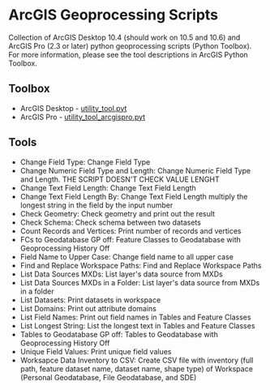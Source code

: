 # ArcGIS Geoprocessing Scripts

Collection of ArcGIS Desktop 10.4 (should work on 10.5 and 10.6) and ArcGIS Pro (2.3 or later) python geoprocessing scripts (Python Toolbox). For more information, please see the tool descriptions in ArcGIS Python Toolbox.

## Toolbox
- ArcGIS Desktop - [utility_tool.pyt](utility_tool.pyt)
- ArcGIS Pro - [utility_tool_arcgispro.pyt](utility_tool_arcgispro.pyt)

## Tools
- Change Field Type: Change Field Type
- Change Numeric Field Type and Length: Change Numeric Field Type and Length. THE SCRIPT DOESN'T CHECK VALUE LENGHT
- Change Text Field Length: Change Text Field Length
- Change Text Field Length By: Change Text Field Length multiply the longest string in the field by the input number
- Check Geometry: Check geometry and print out the result
- Check Schema: Check schema between two datasets
- Count Records and Vertices: Print number of records and vertices
- FCs to Geodatabase GP off: Feature Classes to Geodatabase with Geoprocessing History Off
- Field Name to Upper Case: Change field name to all upper case
- Find and Replace Workspace Paths: Find and Replace Workspace Paths
- List Data Sources MXDs: List layer's data source from MXDs
- List Data Sources MXDs in a Folder: List layer's data source from MXDs in a folder
- List Datasets: Print datasets in workspace
- List Domains: Print out attribute domains
- List Field Names: Print out field names in Tables and Feature Classes
- List Longest String: List the longest text in Tables and Feature Classes
- Tables to Geodatabase GP off: Tables to Geodatabase with Geoprocessing History Off
- Unique Field Values: Print unique field values
- Worksapce Data Inventory to CSV: Create CSV file with inventory (full path, feature dataset name, dataset name, shape type) of Workspace (Personal Geodatabase, File Geodatabase, and SDE)